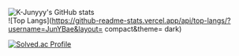 ![K-Junyyy's GitHub stats](https://github-readme-stats.vercel.app/api?username=JunYBae&show_icons=true&theme=radical)  
![Top Langs](https://github-readme-stats.vercel.app/api/top-langs/?username=JunYBae&layout= compact&theme= dark)

[![Solved.ac Profile](http://mazassumnida.wtf/api/generate_badge?boj=bjy5420)](https://solved.ac/bjy5420)
